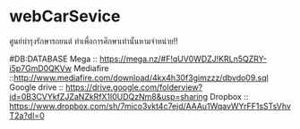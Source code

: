 # webCarSevice
 ศูนย์บำรุงรักษารถยนต์
ทำเพื่อการศึกษาเท่านั้นหามจำหน่าย!!


#DB:DATABASE
Mega :: https://mega.nz/#F!qUV0WDZJ!KRLn5QZRY-i5p7GmD0QKVw
Mediafire ::http://www.mediafire.com/download/4kx4h30f3gimzzz/dbvdo09.sql
Google drive :: https://drive.google.com/folderview?id=0B3CVYkfZJZaNZkRfX1l0UDQzNm8&usp=sharing
Dropbox :: https://www.dropbox.com/sh/7mico3vkt4c7ejd/AAAu1WqavWYrFF1sSTsVhvT2a?dl=0
